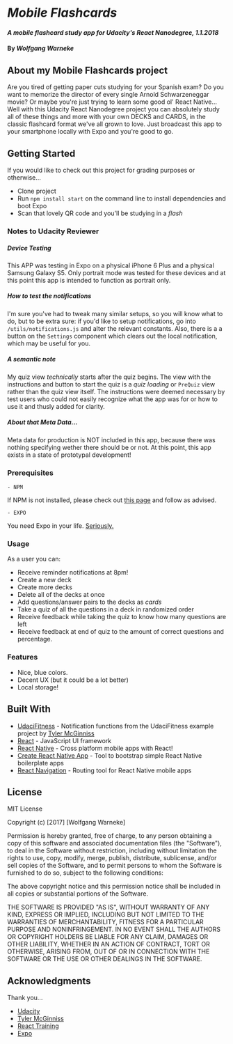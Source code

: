 # _Mobile Flashcards_

#### _A mobile flashcard study app for Udacity's React Nanodegree, 1.1.2018_

#### By _**Wolfgang Warneke**_

## About my Mobile Flashcards project

Are you tired of getting paper cuts studying for your Spanish exam? Do you want to memorize the director of every single Arnold Schwarzeneggar movie? Or maybe you're just trying to learn some good ol' React Native... Well with this Udacity React Nanodegree project you can absolutely study all of these things and more with your own DECKS and CARDS, in the classic flashcard format we've all grown to love. Just broadcast this app to your smartphone locally with Expo and you're good to go.

## Getting Started

If you would like to check out this project for grading purposes or otherwise...
* Clone project
* Run `npm install start` on the command line to install dependencies and boot Expo
* Scan that lovely QR code and you'll be studying in a *flash*

### Notes to Udacity Reviewer

##### Device Testing #####
This APP was testing in Expo on a physical iPhone 6 Plus and a physical Samsung Galaxy S5. Only portrait mode was tested for these devices and at this point this app is intended to function as portrait only.

##### How to test the notifications #####
I'm sure you've had to tweak many similar setups, so you will know what to do, but to be extra sure: if you'd like to setup notifications, go into `/utils/notifications.js` and alter the relevant constants.
Also, there is a a button on the `Settings` component which clears out the local notification, which may be useful for you.

##### *A semantic note* #####
My quiz view *technically* starts after the quiz begins. The view with the instructions and button to start the quiz is a *quiz loading* or `PreQuiz` view rather than the quiz view itself. The instructions were deemed necessary by test users who could not easily recognize what the app was for or how to use it and thusly added for clarity.

##### About that Meta Data... #####
Meta data for production is NOT included in this app, because there was nothing specifying wether there should be or not. At this point, this app exists in a state of prototypal development!


### Prerequisites

```
- NPM
```
If NPM is not installed, please check out [this page](https://www.npmjs.com/get-npm) and follow as advised.

```
- EXPO
```
You need Expo in your life. [Seriously.](https://expo.io/)

### Usage

As a user you can:
* Receive reminder notifications at 8pm!
* Create a new deck
* Create more decks
* Delete all of the decks at once
* Add questions/answer pairs to the decks as *cards*
* Take a quiz of all the questions in a deck in randomized order
* Receive feedback while taking the quiz to know how many questions are left
* Receive feedback at end of quiz to the amount of correct questions and percentage.

### Features

* Nice, blue colors.
* Decent UX (but it could be a lot better)
* Local storage!

## Built With

* [UdaciFitness](https://github.com/udacity/reactnd-UdaciFitness-complete/) - Notification functions from the UdaciFitness example project by [Tyler McGinniss](https://github.com/tylermcginnis)
* [React](https://github.com/facebook/react) - JavaScript UI framework
* [React Native](https://facebook.github.io/react-native/) - Cross platform mobile apps with React!
* [Create React Native App](https://github.com/react-community/create-react-native-app) - Tool to bootstrap simple React Native boilerplate apps
* [React Navigation](https://reactnavigation.org/) - Routing tool for React Native mobile apps

## License

MIT License

Copyright (c) [2017] [Wolfgang Warneke]

Permission is hereby granted, free of charge, to any person obtaining a copy
of this software and associated documentation files (the "Software"), to deal
in the Software without restriction, including without limitation the rights
to use, copy, modify, merge, publish, distribute, sublicense, and/or sell
copies of the Software, and to permit persons to whom the Software is
furnished to do so, subject to the following conditions:

The above copyright notice and this permission notice shall be included in all
copies or substantial portions of the Software.

THE SOFTWARE IS PROVIDED "AS IS", WITHOUT WARRANTY OF ANY KIND, EXPRESS OR
IMPLIED, INCLUDING BUT NOT LIMITED TO THE WARRANTIES OF MERCHANTABILITY,
FITNESS FOR A PARTICULAR PURPOSE AND NONINFRINGEMENT. IN NO EVENT SHALL THE
AUTHORS OR COPYRIGHT HOLDERS BE LIABLE FOR ANY CLAIM, DAMAGES OR OTHER
LIABILITY, WHETHER IN AN ACTION OF CONTRACT, TORT OR OTHERWISE, ARISING FROM,
OUT OF OR IN CONNECTION WITH THE SOFTWARE OR THE USE OR OTHER DEALINGS IN THE
SOFTWARE.

## Acknowledgments
Thank you...
* [Udacity](https://www.udacity.com/)
* [Tyler McGinniss](https://github.com/tylermcginnis)
* [React Training](https://www.reacttraining.com/)
* [Expo](https://expo.io/)
